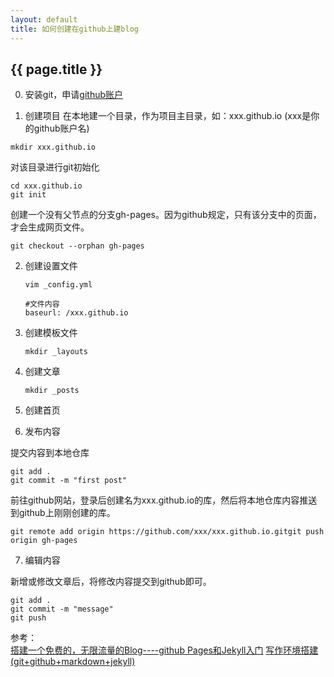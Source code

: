 ```yaml
---
layout: default
title: 如何创建在github上建blog
---
```


## {{ page.title }}

0. 安装git，申请[github账户](https://github.io)

1. 创建项目
  在本地建一个目录，作为项目主目录，如：xxx.github.io (xxx是你的github账户名)
  ```
  mkdir xxx.github.io
  ```
  对该目录进行git初始化
  ```
  cd xxx.github.io
  git init
  ```
  创建一个没有父节点的分支gh-pages。因为github规定，只有该分支中的页面，才会生成网页文件。
  ```
  git checkout --orphan gh-pages
  ```

2. 创建设置文件

   ```
   vim _config.yml

   #文件内容
   baseurl: /xxx.github.io
   ```

3. 创建模板文件

   ```
   mkdir _layouts
   ```
4. 创建文章

   ```
   mkdir _posts
   ```
5. 创建首页


6. 发布内容

  提交内容到本地仓库
  ```
  git add .
  git commit -m "first post"
  ```
  前往github网站，登录后创建名为xxx.github.io的库，然后将本地仓库内容推送到github上刚刚创建的库。
  ```
  git remote add origin https://github.com/xxx/xxx.github.io.gitgit push origin gh-pages
  ```

7. 编辑内容

  新增或修改文章后，将修改内容提交到github即可。

  ```
  git add .
  git commit -m "message"
  git push
  ```



参考：  
[搭建一个免费的，无限流量的Blog----github Pages和Jekyll入门](http://www.ruanyifeng.com/blog/2012/08/blogging_with_jekyll.html)
[写作环境搭建(git+github+markdown+jekyll)](https://site.douban.com/196781/widget/notes/12161495/note/264946576/)